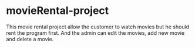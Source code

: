 # movieRental-project
This movie rental project allow the customer to watch movies but he should rent the program first. And the admin can edit the movies, add new movie and delete a movie.
